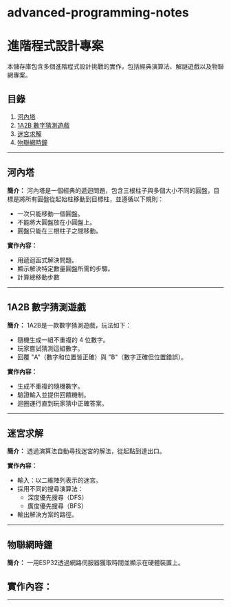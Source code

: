 # advanced-programming-notes
# 進階程式設計專案

本儲存庫包含多個進階程式設計挑戰的實作，包括經典演算法、解謎遊戲以及物聯網專案。

## 目錄
1. [河內塔](#河內塔)
2. [1A2B 數字猜測遊戲](#1a2b-數字猜測遊戲)
3. [迷宮求解](#迷宮求解)
4. [物聯網時鐘](#物聯網時鐘)

---

## 河內塔
**簡介：**
河內塔是一個經典的遞迴問題，包含三根柱子與多個大小不同的圓盤，目標是將所有圓盤從起始柱移動到目標柱，並遵循以下規則：
- 一次只能移動一個圓盤。
- 不能將大圓盤放在小圓盤上。
- 圓盤只能在三根柱子之間移動。

**實作內容：**
- 用遞迴函式解決問題。
- 顯示解決特定數量圓盤所需的步驟。
- 計算總移動步數

---

## 1A2B 數字猜測遊戲
**簡介：**
1A2B是一款數字猜測遊戲，玩法如下：
- 隨機生成一組不重複的 4 位數字。
- 玩家嘗試猜測這組數字。
- 回覆 "A"（數字和位置皆正確）與 "B"（數字正確但位置錯誤）。

**實作內容：**
- 生成不重複的隨機數字。
- 驗證輸入並提供回饋機制。
- 迴圈運行直到玩家猜中正確答案。

---

## 迷宮求解
**簡介：**
透過演算法自動尋找迷宮的解法，從起點到達出口。

**實作內容：**
- 輸入：以二維陣列表示的迷宮。
- 採用不同的搜尋演算法：
  - 深度優先搜尋（DFS）
  - 廣度優先搜尋（BFS）
- 輸出解決方案的路徑。

---

## 物聯網時鐘
**簡介：**
一用ESP32透過網路伺服器獲取時間並顯示在硬體裝置上。

**實作內容：**
- 

---


